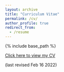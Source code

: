 ```yaml
---
layout: archive
title: "Curriculum Vitae"
permalink: /cv/
author_profile: true
redirect_from:
  - /resume
---
```


{% include base_path %}

[Click here to view my CV](https://briannazawadzki.github.io/blob/master/files/ZawadzkiCV.pdf)

(last revised Feb 16 2022)

